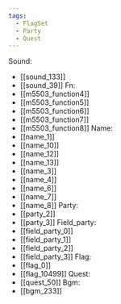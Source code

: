 ```yaml
---
tags:
  - FlagSet
  - Party
  - Quest
---
```

Sound:
- [[sound_133]]
- [[sound_39]]
Fn:
- [[m5503_function4]]
- [[m5503_function5]]
- [[m5503_function6]]
- [[m5503_function7]]
- [[m5503_function8]]
Name:
- [[name_1]]
- [[name_10]]
- [[name_12]]
- [[name_13]]
- [[name_3]]
- [[name_4]]
- [[name_6]]
- [[name_7]]
- [[name_8]]
Party:
- [[party_2]]
- [[party_3]]
Field_party:
- [[field_party_0]]
- [[field_party_1]]
- [[field_party_2]]
- [[field_party_3]]
Flag:
- [[flag_0]]
- [[flag_10499]]
Quest:
- [[quest_50]]
Bgm:
- [[bgm_233]]
